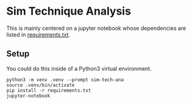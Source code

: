 # Sim Technique Analysis

This is mainly centered on a jupyter notebook whose dependencies are listed in [requirements.txt](requirements.txt).

## Setup
You could do this inside of a Python3 virtual environment.
```
python3 -m venv .venv --prompt sim-tech-ana
source .venv/bin/activate
pip install -r requirements.txt
jupyter-notebook
```
